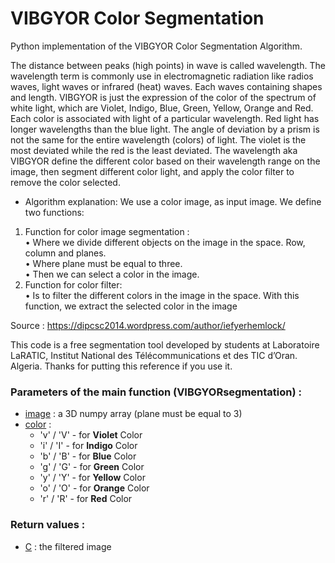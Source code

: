 # VIBGYOR Color Segmentation
Python implementation of the VIBGYOR Color Segmentation Algorithm.

The distance between peaks (high points) in wave is called wavelength. The wavelength term is commonly use in electromagnetic radiation like radios waves, light waves or infrared (heat) waves. Each waves containing shapes and length. VIBGYOR is just the expression of the color of the spectrum of white light, which are Violet, Indigo, Blue, Green, Yellow, Orange and Red. Each color is associated with light of a particular wavelength. Red light has longer wavelengths than the blue light. The angle of deviation by a prism is not the same for the entire wavelength (colors) of light. The violet is the most deviated while the red is the least deviated.
The wavelength aka VIBGYOR define the different color based on their wavelength range on the image, then segment different color light, and apply the color filter to remove the color selected.
- Algorithm explanation:
We use a color image, as input image. We define two functions:
1.	Function for color image segmentation :<br>
•	Where we divide different objects on the image in the space. Row, column and planes.<br>
•	Where plane must be equal to three.<br>
•	Then we can select a color in the image.<br>
2.	Function for color filter:<br>
•	Is to filter the different colors in the image in the space. With this function, we extract the selected color in the image<br>

Source : https://dipcsc2014.wordpress.com/author/iefyerhemlock/

This code is a free segmentation tool developed by students at Laboratoire LaRATIC, Institut National des Télécommunications et des TIC d’Oran. Algeria.  Thanks for putting this reference if you use it.


<h3>Parameters of the main function (VIBGYORsegmentation) :</h3>
    <ul>
        <li><u>image</u> : a 3D numpy array (plane must be equal to 3)</li>
        <li><u>color</u> :<br><ul>
            <li>'v' / 'V' - for <b>Violet</b> Color</li>
            <li>'i' / 'I' - for <b>Indigo</b> Color</li>
            <li>'b' / 'B' - for <b>Blue</b> Color</li>
            <li>'g' / 'G' - for <b>Green</b> Color</li>
            <li>'y' / 'Y' - for <b>Yellow</b> Color</li>
            <li>'o' / 'O' - for <b>Orange</b> Color</li>
            <li>'r' / 'R' - for <b>Red</b> Color</li>
        </ul></li>
    </ul>
<h3>Return values :</h3>
    <ul><li><u>C</u> : the filtered image</li></ul>
